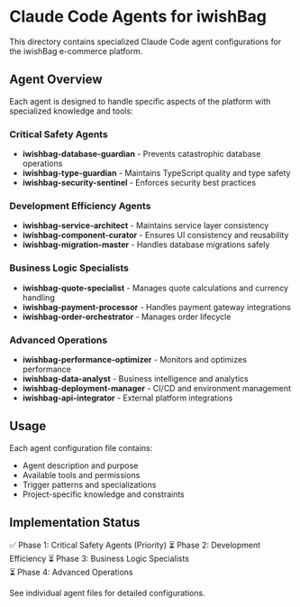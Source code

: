 # Claude Code Agents for iwishBag

This directory contains specialized Claude Code agent configurations for the iwishBag e-commerce platform.

## Agent Overview

Each agent is designed to handle specific aspects of the platform with specialized knowledge and tools:

### Critical Safety Agents
- **iwishbag-database-guardian** - Prevents catastrophic database operations
- **iwishbag-type-guardian** - Maintains TypeScript quality and type safety
- **iwishbag-security-sentinel** - Enforces security best practices

### Development Efficiency Agents
- **iwishbag-service-architect** - Maintains service layer consistency
- **iwishbag-component-curator** - Ensures UI consistency and reusability
- **iwishbag-migration-master** - Handles database migrations safely

### Business Logic Specialists
- **iwishbag-quote-specialist** - Manages quote calculations and currency handling
- **iwishbag-payment-processor** - Handles payment gateway integrations
- **iwishbag-order-orchestrator** - Manages order lifecycle

### Advanced Operations
- **iwishbag-performance-optimizer** - Monitors and optimizes performance
- **iwishbag-data-analyst** - Business intelligence and analytics
- **iwishbag-deployment-manager** - CI/CD and environment management
- **iwishbag-api-integrator** - External platform integrations

## Usage

Each agent configuration file contains:
- Agent description and purpose
- Available tools and permissions
- Trigger patterns and specializations
- Project-specific knowledge and constraints

## Implementation Status

✅ Phase 1: Critical Safety Agents (Priority)
⏳ Phase 2: Development Efficiency
⏳ Phase 3: Business Logic Specialists  
⏳ Phase 4: Advanced Operations

See individual agent files for detailed configurations.
